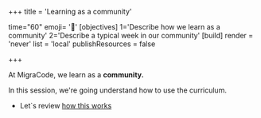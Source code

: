 +++
title = 'Learning as a community'

time="60"
emoji= '🏫'
[objectives]
    1='Describe how we learn as a community'
    2='Describe a typical week in our community'
[build]
  render = 'never'
  list = 'local'
  publishResources = false

+++

At MigraCode, we learn as a **community.**

In this session, we're going understand how to use the curriculum.

- Let`s review [how this works](how-this-works) 

